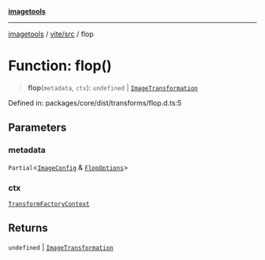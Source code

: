 [**imagetools**](../../../README.md)

***

[imagetools](../../../modules.md) / [vite/src](../README.md) / flop

# Function: flop()

> **flop**(`metadata`, `ctx`): `undefined` \| [`ImageTransformation`](../type-aliases/ImageTransformation.md)

Defined in: packages/core/dist/transforms/flop.d.ts:5

## Parameters

### metadata

`Partial`\<[`ImageConfig`](../type-aliases/ImageConfig.md) & [`FlopOptions`](../interfaces/FlopOptions.md)\>

### ctx

[`TransformFactoryContext`](../interfaces/TransformFactoryContext.md)

## Returns

`undefined` \| [`ImageTransformation`](../type-aliases/ImageTransformation.md)
